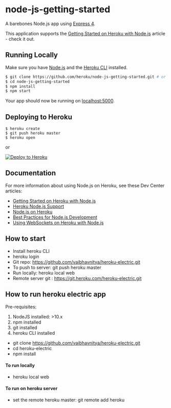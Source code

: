 # node-js-getting-started

A barebones Node.js app using [Express 4](http://expressjs.com/).

This application supports the [Getting Started on Heroku with Node.js](https://devcenter.heroku.com/articles/getting-started-with-nodejs) article - check it out.

## Running Locally

Make sure you have [Node.js](http://nodejs.org/) and the [Heroku CLI](https://cli.heroku.com/) installed.

```sh
$ git clone https://github.com/heroku/node-js-getting-started.git # or clone your own fork
$ cd node-js-getting-started
$ npm install
$ npm start
```

Your app should now be running on [localhost:5000](http://localhost:5000/).

## Deploying to Heroku

```
$ heroku create
$ git push heroku master
$ heroku open
```
or

[![Deploy to Heroku](https://www.herokucdn.com/deploy/button.png)](https://heroku.com/deploy)

## Documentation

For more information about using Node.js on Heroku, see these Dev Center articles:

- [Getting Started on Heroku with Node.js](https://devcenter.heroku.com/articles/getting-started-with-nodejs)
- [Heroku Node.js Support](https://devcenter.heroku.com/articles/nodejs-support)
- [Node.js on Heroku](https://devcenter.heroku.com/categories/nodejs)
- [Best Practices for Node.js Development](https://devcenter.heroku.com/articles/node-best-practices)
- [Using WebSockets on Heroku with Node.js](https://devcenter.heroku.com/articles/node-websockets)

## How to start

- Install heroku CLI
- heroku login
- Git repo: https://github.com/vaibhavnitya/heroku-electric.git
- To push to server: git push heroku master
- Run locally: heroku local web
- Remote server git : https://git.heroku.com/heroku-electric.git

## How to run heroku electric app
Pre-requisites:
1. NodeJS installed: >10.x
2. npm installed
3. git installed
4. heroku CLI installed
- git clone https://github.com/vaibhavnitya/heroku-electric.git
- cd heroku-electric
- npm install
#### To run locally
- heroku local web
#### To run on heroku server
- set the remote heroku master: git remote add heroku <your heroku app git URL>
